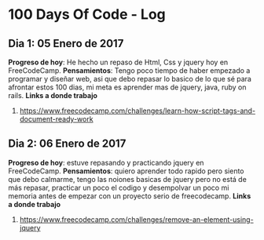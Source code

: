 # 100 Days Of Code - Log




## Dia 1: 05 Enero de 2017 ##
**Progreso de hoy**: He hecho un repaso de Html, Css y jquery hoy en FreeCodeCamp.
**Pensamientos**: Tengo poco tiempo de haber empezado a programar y diseñar web, asi que debo repasar lo basico de lo que sé para afrontar estos 100 dias, mi meta es aprender mas de jquery, java, ruby on rails.
**Links a donde trabajo**
1. https://www.freecodecamp.com/challenges/learn-how-script-tags-and-document-ready-work


## Dia 2: 06 Enero de 2017 ##
**Progreso de hoy**: estuve repasando y practicando jquery en FreeCodeCamp.
**Pensamientos**: quiero aprender todo rapido pero siento que debo calmarme, tengo las noiones basicas de jquery pero no está de más repasar, practicar un poco el codigo y desempolvar un poco mi memoria antes de empezar con un proyecto serio de freecodecamp.
**Links a donde trabajo**
1. https://www.freecodecamp.com/challenges/remove-an-element-using-jquery
